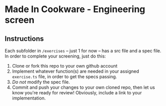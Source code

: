 # Made In Cookware - Engineering screen

## Instructions

Each subfolder in `/exercises` – just 1 for now – has a src file and a spec file. In order to complete your screening, just do this:
1. Clone or fork this repo to your own github account
2. Implement whatever function(s) are needed in your assigned `exercise.ts` file, in order to get the specs passing.
3. *Do not* modify the spec file.
4. Commit and push your changes to your own cloned repo, then let us know you're ready for review! Obviously, include a link to your implementation.
